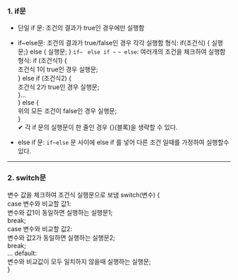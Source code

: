 ### 1. if문
- 단일 if 문: 조건의 결과가 true인 경우에만 실행함
- if~else문: 조건의 결과가 true/false인 경우 각각 실행함
형식: if(조건식) { 실행문;} else { 실행문; }
`if~ ` `else if ~`  `~ else`: 여러개의 조건을 체크하여 실행함
형식: if (조건식1) {<br>
        조건식 1이 true인 경우 실행문;<br>
        } else if (조건식2) {<br>
            조건식 2가 true인 경우 실행문;<br>
        }...<br>
            } else {<br>
            위의 모든 조건이 false인 경우 실행문;<br>
        }<br>
✔ 각 if 문의 실행문이 한 줄인 경우 {}(블록)을 생략할 수 있다.

- else if 문: `if~else` 문 사이에 else if 를 넣어 다른 조건 일때를 가정하여 실행할수 있다.

***

### 2. switch문
변수 값을 체크하여 조건식 실행문으로 보냄
switch(변수) {<br>
    case 변수와 비교할 값1:<br>
        변수와 값1이 동일하면 실행하는 실행문1;<br>
        break;<br>
        case 변수와 비교할 값2:<br>
        변수와 값2가 동일하면 실행하는 실행문2;<br>
        break;<br>
...
    default:<br>
        변수와 비교값이 모두 일치하지 않을때 실행하는 실행문;<br>
}
